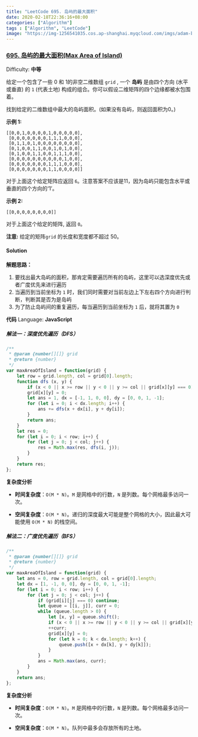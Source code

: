 ```yaml
---
title: "LeetCode 695. 岛屿的最大面积"
date: 2020-02-18T22:36:16+08:00
categories: ["Algorithm"]
tags : ["Algorithm", "LeetCode"]
image: "https://img-1256541035.cos.ap-shanghai.myqcloud.com/imgs/adam-berkecz-ig5F2eRtvZA-unsplash.jpg"
---
```


### [695\. 岛屿的最大面积(Max Area of Island)](https://leetcode-cn.com/problems/max-area-of-island/)

Difficulty: **中等**


给定一个包含了一些 0 和 1的非空二维数组 `grid` , 一个 **岛屿** 是由四个方向 (水平或垂直) 的 `1` (代表土地) 构成的组合。你可以假设二维矩阵的四个边缘都被水包围着。

找到给定的二维数组中最大的岛屿面积。(如果没有岛屿，则返回面积为0。)

**示例 1:**

```
[[0,0,1,0,0,0,0,1,0,0,0,0,0],
 [0,0,0,0,0,0,0,1,1,1,0,0,0],
 [0,1,1,0,1,0,0,0,0,0,0,0,0],
 [0,1,0,0,1,1,0,0,1,0,1,0,0],
 [0,1,0,0,1,1,0,0,1,1,1,0,0],
 [0,0,0,0,0,0,0,0,0,0,1,0,0],
 [0,0,0,0,0,0,0,1,1,1,0,0,0],
 [0,0,0,0,0,0,0,1,1,0,0,0,0]]
```

对于上面这个给定矩阵应返回 `6`。注意答案不应该是11，因为岛屿只能包含水平或垂直的四个方向的‘1’。

**示例 2:**

```
[[0,0,0,0,0,0,0,0]]
```

对于上面这个给定的矩阵, 返回 `0`。

**注意:** 给定的矩阵`grid` 的长度和宽度都不超过 50。


#### Solution

**解题思路：**

1. 要找出最大岛屿的面积，那肯定需要遍历所有的岛屿，这里可以选深度优先或者广度优先来进行遍历
2. 当遍历到当前坐标为 `1` 时，我们同时需要对当前左边上下左右四个方向进行判断，判断其是否为是岛屿
3. 为了防止岛屿间的重复遍历，每当遍历到当前坐标为 `1` 后，就将其置为 `0`

**代码**
Language: **JavaScript**

##### 解法一：深度优先遍历（DFS）

```javascript
​/**
 * @param {number[][]} grid
 * @return {number}
 */
var maxAreaOfIsland = function(grid) {
    let row = grid.length, col = grid[0].length;
    function dfs (x, y) {
        if (x < 0 || x >= row || y < 0 || y >= col || grid[x][y] === 0) return 0;
        grid[x][y] = 0;
        let ans = 1, dx = [-1, 1, 0, 0], dy = [0, 0, 1, -1];
        for (let i = 0; i < dx.length; i++) {
            ans += dfs(x + dx[i], y + dy[i]);
        }
        return ans;
    }
    let res = 0;
    for (let i = 0; i < row; i++) {
        for (let j = 0; j < col; j++) {
            res = Math.max(res, dfs(i, j));
        }
    }
    return res;
};

```

**复杂度分析**

- **时间复杂度**：`O(M * N)`。`M` 是网格中的行数，`N` 是列数。每个网格最多访问一次。

- **空间复杂度**：`O(M * N)`。递归的深度最大可能是整个网格的大小，因此最大可能使用 `O(M * N)` 的栈空间。

##### 解法二：广度优先遍历（BFS）

```js
/**
 * @param {number[][]} grid
 * @return {number}
 */
var maxAreaOfIsland = function(grid) {
    let ans = 0, row = grid.length, col = grid[0].length;
    let dx = [1, -1, 0, 0], dy = [0, 0, 1, -1];
    for (let i = 0; i < row; i++) {
        for (let j = 0; j < col; j++) {
            if (grid[i][j] === 0) continue;
            let queue = [[i, j]], curr = 0;
            while (queue.length > 0) {
                let [x, y] = queue.shift();
                if (x < 0 || x >= row || y < 0 || y >= col || grid[x][y] === 0) continue;
                ++curr;
                grid[x][y] = 0;
                for (let k = 0; k < dx.length; k++) {
                    queue.push([x + dx[k], y + dy[k]]);
                }
            }
            ans = Math.max(ans, curr);
        }
    }
    return ans;
};
```

**复杂度分析**

- **时间复杂度**：`O(M * N)`。`M` 是网格中的行数，`N` 是列数。每个网格最多访问一次。

- **空间复杂度**：`O(M * N)`。队列中最多会存放所有的土地。
